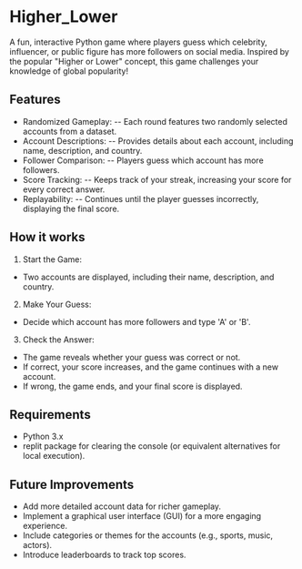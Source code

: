 # Higher_Lower
A fun, interactive Python game where players guess which celebrity, influencer, or public figure has more followers on social media. Inspired by the popular "Higher or Lower" concept, this game challenges your knowledge of global popularity!

## Features
- Randomized Gameplay:
 -- Each round features two randomly selected accounts from a dataset.
- Account Descriptions:
 -- Provides details about each account, including name, description, and country.
- Follower Comparison:
 -- Players guess which account has more followers.
- Score Tracking:
 -- Keeps track of your streak, increasing your score for every correct answer.
- Replayability:
 -- Continues until the player guesses incorrectly, displaying the final score.

## How it works
1. Start the Game:
- Two accounts are displayed, including their name, description, and country.
2. Make Your Guess:
- Decide which account has more followers and type 'A' or 'B'.
3. Check the Answer:
- The game reveals whether your guess was correct or not.
- If correct, your score increases, and the game continues with a new account.
- If wrong, the game ends, and your final score is displayed.

## Requirements
- Python 3.x
- replit package for clearing the console (or equivalent alternatives for local execution).

## Future Improvements
- Add more detailed account data for richer gameplay.
- Implement a graphical user interface (GUI) for a more engaging experience.
- Include categories or themes for the accounts (e.g., sports, music, actors).
- Introduce leaderboards to track top scores.

